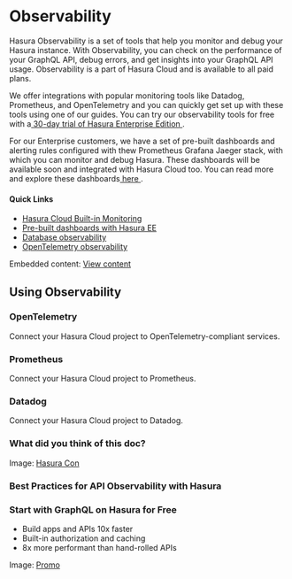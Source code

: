 # Observability

Hasura Observability is a set of tools that help you monitor and debug your Hasura instance. With Observability, you can check on the performance of your GraphQL API, debug errors, and get insights into your GraphQL API usage. Observability is a part of Hasura Cloud and is available to all paid plans.

We offer integrations with popular monitoring tools like Datadog, Prometheus, and OpenTelemetry and you can quickly get set up with these tools using one of our guides. You can try our observability tools for free with a[ 30-day trial of Hasura Enterprise Edition ](https://hasura.io/docs/latest/enterprise/try-hasura-enterprise-edition/).

For our Enterprise customers, we have a set of pre-built dashboards and alerting rules configured with thew Prometheus Grafana Jaeger stack, with which you can monitor and debug Hasura. These dashboards will be available soon and integrated with Hasura Cloud too. You can read more and explore these dashboards[ here ](https://hasura.io/docs/latest/observability/enterprise-edition/prometheus/pre-built-dashboards/).

#### Quick Links

- [ Hasura Cloud Built-in Monitoring ](https://hasura.io/docs/latest/observability/cloud-monitoring/index/)
- [ Pre-built dashboards with Hasura EE ](https://hasura.io/docs/latest/observability/enterprise-edition/prometheus/pre-built-dashboards/)
- [ Database observability ](https://hasura.io/docs/latest/observability/db-observability/)
- [ OpenTelemetry observability ](https://hasura.io/docs/latest/observability/opentelemetry/)


Embedded content: [ View content ](https://www.youtube.com/embed/Y9-43_KcoGY?enablejsapi=1&origin=https://hasura.io)

## Using Observability​

### OpenTelemetry

Connect your Hasura Cloud project to OpenTelemetry-compliant services.

### Prometheus

Connect your Hasura Cloud project to Prometheus.

### Datadog

Connect your Hasura Cloud project to Datadog.

### What did you think of this doc?

Image: [ Hasura Con ](https://res.cloudinary.com/dh8fp23nd/image/upload/v1677759444/main-web/Group_11455_2_rdpykm.png)

### Best Practices for API Observability with Hasura

### Start with GraphQL on Hasura for Free

- Build apps and APIs 10x faster
- Built-in authorization and caching
- 8x more performant than hand-rolled APIs


Image: [ Promo ](https://hasura.io/docs/assets/images/hasura-free-ff60e409244e0ea12b5a3045d1a9096b.png)